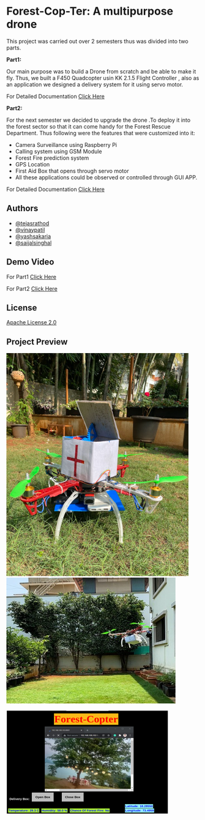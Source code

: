 # Forest-Cop-Ter: A multipurpose drone

This project was carried out over 2 semesters thus was divided into two parts.

**Part1:**

Our main purpose was to build a Drone from scratch and be able to make it fly. Thus, we built a F450 Quadcopter usin KK 2.1.5 Flight Controller , also as an application we designed a delivery system for it using servo motor.

For Detailed Documentation [Click Here](https://drive.google.com/drive/folders/1g0WbBDNil3sL4tJMhyC1x4fH8WpfnGoL?usp=sharing)

**Part2:**

For the next semester we decided to upgrade the drone .To deploy it into the forest sector so that it can come handy for the Forest Rescue Department. Thus following were the features that were customized into it:

- Camera Surveillance using Raspberry Pi
- Calling system using GSM Module
- Forest Fire prediction system
- GPS Location
- First Aid Box that opens through servo motor
- All these applications could be observed or controlled through GUI APP.

For Detailed Documentation [Click Here](https://drive.google.com/drive/folders/1LIcG13zID2ZapwGOtcyeLcMpfvaTpyOh?usp=sharing)
## Authors

- [@tejasrathod](https://www.linkedin.com/in/tejas-rathod-923187189/)
- [@vinaypatil](https://www.linkedin.com/in/patil-vinay/)
- [@yashsakaria](https://www.linkedin.com/in/yashsakaria/)
- [@saijalsinghal](https://www.linkedin.com/in/saijal-singhal-72897b1b5/)


## Demo Video

For Part1 [Click Here](https://drive.google.com/drive/folders/1g0WbBDNil3sL4tJMhyC1x4fH8WpfnGoL?usp=sharing)

For Part2 [Click Here](https://drive.google.com/drive/folders/1LIcG13zID2ZapwGOtcyeLcMpfvaTpyOh?usp=sharing)



## License

[Apache License 2.0](https://github.com/TejasARathod/Forest-Cop-Ter/blob/8c0443007f5f32f8ebacdb44778123a1b4634eaa/LICENSE)

## Project Preview

![](https://github.com/TejasARathod/Forest-Cop-Ter/blob/ad4953db7ba8376a7992fe2a0575075290728f01/2.png)
![](https://github.com/TejasARathod/Forest-Cop-Ter/blob/ad4953db7ba8376a7992fe2a0575075290728f01/3.png)

![](https://github.com/TejasARathod/Forest-Cop-Ter/blob/ad4953db7ba8376a7992fe2a0575075290728f01/1.png)

